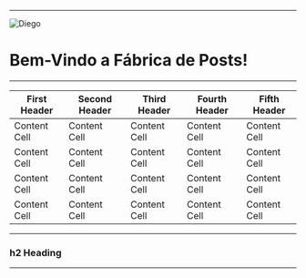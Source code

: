 ___

![Diego](https://github.com/diegobenelli/diegobenelli.github.io/blob/master/image002.jpg)


# **Bem-Vindo a Fábrica de Posts!**
___

| First Header  | Second Header | Third Header  | Fourth Header | Fifth Header |
| ------------- | ------------- | ------------- | ------------- | ------------- |
| Content Cell  | Content Cell  |Content Cell   | Content Cell  | Content Cell  |
| Content Cell  | Content Cell  |Content Cell   | Content Cell  | Content Cell  |
| Content Cell  | Content Cell  |Content Cell   | Content Cell  | Content Cell  |
| Content Cell  | Content Cell  |Content Cell   | Content Cell  | Content Cell  |

___
### h2 Heading
___
